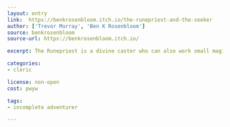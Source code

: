 ```yaml
---
layout: entry
link:  https://benkrosenbloom.itch.io/the-runepriest-and-the-seeker
author: ['Trevor Murray', 'Ben K Rosenbloom']
source: benkrosenbloom
source-url: https://benkrosenbloom.itch.io/

excerpt: The Runepriest is a divine caster who can also work small magic effects through the words of power, pieces of the language of the gods, that they learn.

categories:
- cleric

license: non-open
cost: pwyw

tags:
- incomplete adventurer

---
```

